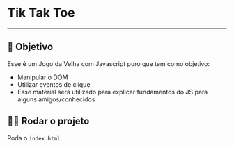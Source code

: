 <h1>Tik Tak Toe</h1>
<hr>
<h2>🎯 Objetivo</h2>
<p>Esse é um Jogo da Velha com Javascript puro que tem como objetivo:</p>
<ul>
  <li>Manipular o DOM</li>
  <li>Utilizar eventos de clique</li>
  <li>Esse material será utilizado para explicar fundamentos do JS para alguns amigos/conhecidos</li>
</ul>

<h2>👨‍💻 Rodar o projeto</h2>

Roda o <code>index.html</code>
